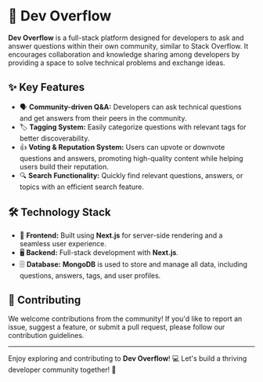 # 🚀 Dev Overflow

**Dev Overflow** is a full-stack platform designed for developers to ask and answer questions within their own community, similar to Stack Overflow. It encourages collaboration and knowledge sharing among developers by providing a space to solve technical problems and exchange ideas.

## ✨ Key Features
- 🗣️ **Community-driven Q&A:** Developers can ask technical questions and get answers from their peers in the community.
- 🏷️ **Tagging System:** Easily categorize questions with relevant tags for better discoverability.
- 👍 **Voting & Reputation System:** Users can upvote or downvote questions and answers, promoting high-quality content while helping users build their reputation.
- 🔍 **Search Functionality:** Quickly find relevant questions, answers, or topics with an efficient search feature.

## 🛠️ Technology Stack
- 🎨 **Frontend:** Built using **Next.js** for server-side rendering and a seamless user experience.
- 🖥️ **Backend:** Full-stack development with **Next.js**.
- 🗄️ **Database:** **MongoDB** is used to store and manage all data, including questions, answers, tags, and user profiles.

## 🤝 Contributing
We welcome contributions from the community! If you'd like to report an issue, suggest a feature, or submit a pull request, please follow our contribution guidelines.

---

Enjoy exploring and contributing to **Dev Overflow**! 💻 Let's build a thriving developer community together! 🌟
